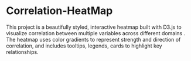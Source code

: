 # Correlation-HeatMap
This project is a beautifully styled, interactive heatmap built with D3.js to visualize correlation between multiple variables across different domains . The heatmap uses color gradients to represent strength and direction of correlation, and includes tooltips, legends,  cards to highlight key relationships.
